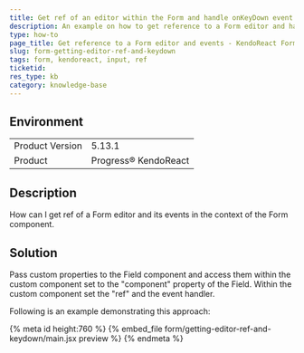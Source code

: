 ```yaml
---
title: Get ref of an editor within the Form and handle onKeyDown event
description: An example on how to get reference to a Form editor and handle editor events.
type: how-to
page_title: Get reference to a Form editor and events - KendoReact Form
slug: form-getting-editor-ref-and-keydown
tags: form, kendoreact, input, ref
ticketid: 
res_type: kb
category: knowledge-base
---
```


## Environment

<table>
    <tbody>
	    <tr>
	    	<td>Product Version</td>
	    	<td>5.13.1</td>
	    </tr>
	    <tr>
	    	<td>Product</td>
	    	<td>Progress® KendoReact</td>
	    </tr>
    </tbody>
</table>


## Description

How can I get ref of a Form editor and its events in the context of the Form component.

## Solution

Pass custom properties to the Field component and access them within the custom component set to the "component" property of the Field. Within the custom component set the "ref" and the event handler.

Following is an example demonstrating this approach:


{% meta id height:760 %}
{% embed_file form/getting-editor-ref-and-keydown/main.jsx preview %}
{% endmeta %}
